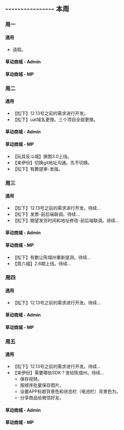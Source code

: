 ## ---------------- 本周

### 周一
#### 通用
* 请假。
#### 草动商城 - Admin
#### 草动商城 - MP

### 周二
#### 通用
* 【松下】12.13号之前的需求进行开发。
* 【松下】uat域名更换。三个项目全部更换。
#### 草动商城 - Admin
#### 草动商城 - MP
* 【玩具反斗城】换图3.0上线。
* 【来伊份】切换git地址沟通。先不切换。
* 【松下】有数提审-发版。

### 周三
#### 通用
* 【松下】12.13号之前的需求进行开发。待续...
* 【松下】发票-前后端联调。待续...
* 【松下】期望发货时间和地址修改-前后端联调。待续...
#### 草动商城 - Admin
#### 草动商城 - MP
* 【松下】有数让陈熠州重新提测。待续...
* 【周六福】2.6期上线。待续...

### 周四
#### 通用
* 【松下】12.13号之前的需求进行开发。待续...
#### 草动商城 - Admin
#### 草动商城 - MP

### 周五
#### 通用
* 【松下】12.13号之前的需求进行开发。待续...
* 【来伊份】需要哪些SDK？发给陈熠州。待续...
  - 保存视频。
  - 按顺序批量保存图片。
  - 设置APP标题背景色和状态栏（电池栏）背景色为。
  - 分享商品给微信好友。
#### 草动商城 - Admin
#### 草动商城 - MP
